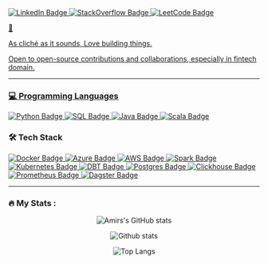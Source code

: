 <div id="badges">
    <!-- LinkedIn -->
    <a href="https://www.linkedin.com/in/amir-nazary/">
        <img src="https://img.shields.io/badge/LinkedIn-blue?style=for-the-badge&logo=linkedin&logoColor=white" alt="LinkedIn Badge"/>
    </a>
    <!-- stackoverflow -->
    <a href="https://stackoverflow.com/users/18032364/amirhossein-nazary">
        <img src="https://img.shields.io/badge/StackOverflow-orange?style=for-the-badge&logo=stackoverflow&logoColor=white" alt="StackOverflow Badge"/>
    </a>
    <!-- leetcode -->
    <a href="https://leetcode.com/ahnazary/">
        <img src="https://img.shields.io/badge/LeetCode-FFA116?style=for-the-badge&logo=leetcode&logoColor=white" alt="LeetCode Badge"/>
</div>

:wave:

As cliché as it sounds, Love building things.

Open to open-source contributions and collaborations, especially in fintech domain. 

---

### :computer: Programming Languages
<div>
    <!-- Python -->
    <a href="https://www.linkedin.com/in/amirhossein-nazary/details/skills/">
        <img src="https://img.shields.io/badge/python-3776AB?style=for-the-badge&logo=python&logoColor=white" alt="Python Badge"/>
    </a>
    <!-- SQL -->
    <a>
        <a href="https://www.linkedin.com/in/amirhossein-nazary/details/skills/">
        <img src="https://img.shields.io/badge/SQL-4479A1?style=for-the-badge&logo=amazon-dynamodb&logoColor=white" alt="SQL Badge"/>
    </a>
    <!-- Java -->
    <a href="https://www.linkedin.com/in/amirhossein-nazary/details/skills/">
        <img src="https://img.shields.io/badge/java-007396?style=for-the-badge&logo=java&logoColor=white" alt="Java Badge"/>
    </a>
    <!-- Scala -->
    <a href="https://www.linkedin.com/in/amirhossein-nazary/details/skills/">
        <img src="https://img.shields.io/badge/scala-DC322F?style=for-the-badge&logo=scala&logoColor=white" alt="Scala Badge"/>
    </a> 
</div>

### :hammer_and_wrench: Tech Stack

<div>
    <!-- Docker -->
    <a>
        <a href="https://www.linkedin.com/in/amirhossein-nazary/details/skills/">
        <img src="https://img.shields.io/badge/docker-2496ED?style=for-the-badge&logo=docker&logoColor=white" alt="Docker Badge"/>
    </a>
    <!-- azure -->
    <a href="https://www.linkedin.com/in/amirhossein-nazary/details/skills/">
        <img src="https://img.shields.io/badge/azure-0089D6?style=for-the-badge&logo=microsoft-azure&logoColor=white" alt="Azure Badge"/>
    </a>
    <!-- aws -->
    <a>
    <a href="https://www.linkedin.com/in/amirhossein-nazary/details/skills/">
        <img src="https://img.shields.io/badge/aws-232F3E?style=for-the-badge&logo=amazon-aws&logoColor=white" alt="AWS Badge"/>
    </a>
    <!-- airflow
    <a>
    <a href="https://www.linkedin.com/in/amirhossein-nazary/details/skills/">
        <img src="https://img.shields.io/badge/airflow-017CEE?style=for-the-badge&logo=apache-airflow&logoColor=white" alt="Airflow Badge"/>
    </a> -->
    <!-- spark -->
    <a>
        <a href="https://www.linkedin.com/in/amirhossein-nazary/details/skills/">
        <img src="https://img.shields.io/badge/spark-E25A1C?style=for-the-badge&logo=apache-spark&logoColor=white" alt="Spark Badge"/>
    </a>
    <!-- Terraform -->
    <!-- <a>
        <a href="https://www.linkedin.com/in/amirhossein-nazary/details/skills/">
        <img src="https://img.shields.io/badge/terraform-623CE4?style=for-the-badge&logo=terraform&logoColor=white" alt="Terraform Badge"/>
    </a> -->
    <!-- kubernetes -->
    <a>
        <a href="https://www.linkedin.com/in/amirhossein-nazary/details/skills/">
        <img src="https://img.shields.io/badge/kubernetes-326CE5?style=for-the-badge&logo=kubernetes&logoColor=white" alt="Kubernetes Badge"/>
    </a>
    <!-- kustomize -->
    <!-- <a>
        <a href="https://www.linkedin.com/in/amirhossein-nazary/details/skills/">
        <img src="https://img.shields.io/badge/kustomize-326CE5?style=for-the-badge&logo=kubernetes&logoColor=white" alt="Kustomize Badge"/>
    </a> -->
    <!-- dbt -->
    <a>
        <a href="https://www.linkedin.com/in/amirhossein-nazary/details/skills/">
        <img src="https://img.shields.io/badge/dbt-FF6600?style=for-the-badge&logo=dbt&logoColor=white" alt="DBT Badge"/>
    </a>
    <a>
    <!-- postgres -->
        <a href="https://www.linkedin.com/in/amirhossein-nazary/details/skills/">
        <img src="https://img.shields.io/badge/postgres-4169E1?style=for-the-badge&logo=postgresql&logoColor=white" alt="Postgres Badge"/>
    </a>
    <!-- clckhouse -->
    <a>
        <a href="https://www.linkedin.com/in/amirhossein-nazary/details/skills/">
        <img src="https://img.shields.io/badge/clickhouse-FF0000?style=for-the-badge&logo=clickhouse&logoColor=white" alt="Clickhouse Badge"/>
    </a>
    <!-- <a>
        <a href="https://www.linkedin.com/in/amirhossein-nazary/details/skills/"> -->
    <!-- </a>
        <a href="https://www.linkedin.com/in/amirhossein-nazary/details/skills/">
        <img src="https://img.shields.io/badge/git-F05032?style=for-the-badge&logo=git&logoColor=white" alt="Git Badge"/> -->
    <!--  GitLab CI -->
    <!-- </a>
        <a href="https://www.linkedin.com/in/amirhossein-nazary/details/skills/">
        <img src="https://img.shields.io/badge/gitlab CI-330F63?style=for-the-badge&logo=gitlab&logoColor=white" alt="GitLab CI Badge"/>
    </a> -->
    <!--  GitHub Actions -->
        <!-- <a href="https://www.linkedin.com/in/amirhossein-nazary/details/skills/">
        <img src="https://img.shields.io/badge/github actions-2088FF?style=for-the-badge&logo=github-actions&logoColor=white" alt="GitHub Actions Badge"/>
    </a> -->
    <!-- GitHub -->
    <!-- <a href="https://www.linkedin.com/in/amirhossein-nazary/details/skills/">
        <img src="https://img.shields.io/badge/github-181717?style=for-the-badge&logo=github&logoColor=white" alt="GitHub Badge"/>
    </a> -->
    <!-- GitLab -->
    <!-- <a href="https://www.linkedin.com/in/amirhossein-nazary/details/skills/">
        <img src="https://img.shields.io/badge/gitlab-FCA121?style=for-the-badge&logo=gitlab&logoColor=white" alt="GitLab Badge"/>
    </a> -->
    <!-- meltano -->
    <!-- <a>
        <a href="https://www.linkedin.com/in/amirhossein-nazary/details/skills/">
        <img src="https://img.shields.io/badge/meltano-FF6600?style=for-the-badge&logo=meltano&logoColor=white" alt="Meltano Badge"/>
    </a> -->
    <!-- cubejs -->
    <!-- <a>
        <a href="https://www.linkedin.com/in/amirhossein-nazary/details/skills/">
        <img src="https://img.shields.io/badge/cubejs-FF6600?style=for-the-badge&logo=cubejs&logoColor=white" alt="CubeJS Badge"/>
    </a> -->
    <!-- grafana -->
    <!-- <a>
        <a href="https://www.linkedin.com/in/amirhossein-nazary/details/skills/">
        <img src="https://img.shields.io/badge/grafana-F46800?style=for-the-badge&logo=grafana&logoColor=white" alt="Grafana Badge"/>
    </a> -->
    <!-- prometheus -->
    <a>
        <a href="https://www.linkedin.com/in/amirhossein-nazary/details/skills/">
        <img src="https://img.shields.io/badge/prometheus-E6522C?style=for-the-badge&logo=prometheus&logoColor=white" alt="Prometheus Badge"/>
    </a>
    <!-- Pandas -->
    <!-- <a>
        <a href="https://www.linkedin.com/in/amirhossein-nazary/details/skills/">
        <img src="https://img.shields.io/badge/pandas-150458?style=for-the-badge&logo=pandas&logoColor=white" alt="Pandas Badge"/>
    </a> -->
    <!-- Pytest -->
    <!-- <a>
        <a href="https://www.linkedin.com/in/amirhossein-nazary/details/skills/">
        <img src="https://img.shields.io/badge/pytest-0A9EDC?style=for-the-badge&logo=pytest&logoColor=white" alt="Pytest Badge"/>
    </a> -->
    <!-- jira -->
    <!-- <a>
        <a href="https://www.linkedin.com/in/amirhossein-nazary/details/skills/">
        <img src="https://img.shields.io/badge/jira-0052CC?style=for-the-badge&logo=jira&logoColor=white" alt="Jira Badge"/>
    </a> -->
    <!-- confluence -->
    <!-- <a>
        <a href="https://www.linkedin.com/in/amirhossein-nazary/details/skills/">
        <img src="https://img.shields.io/badge/confluence-172B4D?style=for-the-badge&logo=confluence&logoColor=white" alt="Confluence Badge"/>
    </a> -->
    <!-- dagster -->
    <a>
        <a href="https://www.linkedin.com/in/amirhossein-nazary/details/skills/">
        <img src="https://img.shields.io/badge/dagster-2A7ED0?style=for-the-badge&logo=dagster&logoColor=white" alt="Dagster Badge"/>
    </a>
</div>

<!-- ### :books: Libraries & Frameworks
<div>   
    <a>
    <a href="https://www.linkedin.com/in/amirhossein-nazary/details/skills/">
        <img src="https://img.shields.io/badge/python pandas-150458?style=for-the-badge&logo=pandas&logoColor=white" alt="Pandas Badge"/>
    </a>
    <a>
    <a href="https://www.linkedin.com/in/amirhossein-nazary/details/skills/">
        <img src="https://img.shields.io/badge/python boto3-569A31?style=for-the-badge&logo=amazon-aws&logoColor=white" alt="Boto3 Badge"/>
    </a>
    <a>
    <a href="https://www.linkedin.com/in/amirhossein-nazary/details/skills/">
        <img src="https://img.shields.io/badge/python numpy-013243?style=for-the-badge&logo=numpy&logoColor=white" alt="Numpy Badge"/>
    </a>
    <a>
    <a href="https://www.linkedin.com/in/amirhossein-nazary/details/skills/">
        <img src="https://img.shields.io/badge/python sqlalchemy-003B57?style=for-the-badge&logo=postgresql&logoColor=white" alt="SQLAlchemy Badge"/>
    </a>
    <a>
    <a href="https://www.linkedin.com/in/amirhossein-nazary/details/skills/">
        <img src="https://img.shields.io/badge/python sqlite3-003B57?style=for-the-badge&logo=sqlite&logoColor=white" alt="SQLite3 Badge"/>
    </a>

<div> -->

<!-- ### :pencil2: IDEs
<div>
    <a href="https://www.linkedin.com/in/amirhossein-nazary/details/skills/">
        <img src="https://img.shields.io/badge/visual%20studio%20code-007ACC?style=for-the-badge&logo=visual-studio-code&logoColor=white" alt="VSCode Badge"/>
    </a>
    <a href="https://www.linkedin.com/in/amirhossein-nazary/details/skills/">
        <img src="https://img.shields.io/badge/pycharm-000000?style=for-the-badge&logo=pycharm&logoColor=white" alt="PyCharm Badge"/>
    </a>
    <a href="https://www.linkedin.com/in/amirhossein-nazary/details/skills/">
        <img src="https://img.shields.io/badge/jupyter-F37626?style=for-the-badge&logo=jupyter&logoColor=white" alt="Jupyter Badge"/>
    </a>
    <a href="https://www.linkedin.com/in/amirhossein-nazary/details/skills/">
        <img src="https://img.shields.io/badge/anaconda-44A833?style=for-the-badge&logo=anaconda&logoColor=white" alt="Anaconda Badge"/>
    </a>
    <a href="https://www.linkedin.com/in/amirhossein-nazary/details/skills/">
        <img src="https://img.shields.io/badge/eclipse IDE-2C2255?style=for-the-badge&logo=eclipse-ide&logoColor=white" alt="Eclipse Badge"/>
    </a>
</div> -->

---

### :fire: My Stats :

<p align="center">
  <img src="http://github-readme-streak-stats.herokuapp.com?user=ahnazary&theme=dark&background=000000" alt="Amirs's GitHub stats" />

</p>

<p align="center">
  <img src="https://github-readme-stats.vercel.app/api?username=ahnazary&show_icons=true&theme=vision-friendly-dark" alt="Github stats" />

</p>

<p align="center">
  <img src="https://github-readme-stats.vercel.app/api/top-langs/?username=ahnazary&layout=compact&theme=vision-friendly-dark" alt="Top Langs" />

</p>
  
